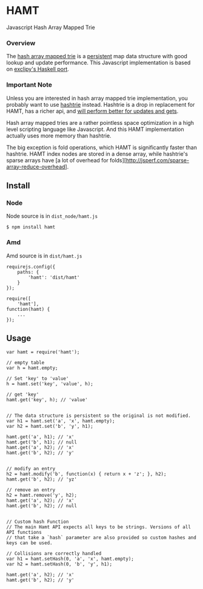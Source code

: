 # HAMT
Javascript Hash Array Mapped Trie

### Overview
The [hash array mapped trie][hash-array-mapped-trie] is a [persistent][persistent]
map data structure with good lookup and update performance. This
Javascript implementation is based on [exclipy's Haskell port][pdata].

### Important Note
Unless you are interested in hash array mapped trie implementation, you probably
want to use [hashtrie][hashtrie] instead. Hashtrie is a drop in replacement for HAMT,
has a richer api, and [will perform better for updates and gets][benchmarks].

Hash array mapped tries are a rather pointless space optimization in a high level
scripting language like Javascript. And this HAMT implementation actually uses
more memory than hashtrie.

The big exception is fold operations, which HAMT is significantly faster than 
hashtrie. HAMT index nodes are stored in a dense array, while hashtrie's sparse
arrays have [a lot of overhead for folds][http://jsperf.com/sparse-array-reduce-overhead].

## Install

### Node
Node source is in `dist_node/hamt.js`

```
$ npm install hamt
```

### Amd
Amd source is in `dist/hamt.js`

```
requirejs.config({
    paths: {
        'hamt': 'dist/hamt'
    }
});

require([
    'hamt'],
function(hamt) {
    ...
});
```

## Usage

```
var hamt = require('hamt');

// empty table
var h = hamt.empty;

// Set 'key' to 'value'
h = hamt.set('key', 'value', h);

// get 'key'
hamt.get('key', h); // 'value'


// The data structure is persistent so the original is not modified.
var h1 = hamt.set('a', 'x', hamt.empty);
var h2 = hamt.set('b', 'y', h1);

hamt.get('a', h1); // 'x'
hamt.get('b', h1); // null
hamt.get('a', h2); // 'x'
hamt.get('b', h2); // 'y'


// modify an entry
h2 = hamt.modify('b', function(x) { return x + 'z'; }, h2);
hamt.get('b', h2); // 'yz'

// remove an entry
h2 = hamt.remove('y', h2);
hamt.get('a', h2); // 'x'
hamt.get('b', h2); // null


// Custom hash Function
// The main Hamt API expects all keys to be strings. Versions of all API functions
// that take a `hash` parameter are also provided so custom hashes and keys can be used.

// Collisions are correctly handled
var h1 = hamt.setHash(0, 'a', 'x', hamt.empty);
var h2 = hamt.setHash(0, 'b', 'y', h1);

hamt.get('a', h2); // 'x'
hamt.get('b', h2); // 'y'
```


[hashtrie]: https://github.com/mattbierner/hashtrie
[benchmarks]: http://github.com/mattbierner/js-hashtrie-benchmark
[pdata]: https://github.com/exclipy/pdata
[hash-array-mapped-trie]: http://en.wikipedia.org/wiki/Hash_array_mapped_trie
[persistent]: http://en.wikipedia.org/wiki/Persistent_data_structure